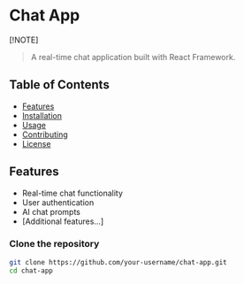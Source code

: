 # Chat App

[!NOTE] 
> A real-time chat application built with React Framework.

## Table of Contents

- [Features](#features)
- [Installation](#installation)
- [Usage](#usage)
- [Contributing](#contributing)
- [License](#license)

## Features

- Real-time chat functionality
- User authentication
- AI chat prompts
- [Additional features...]

### Clone the repository

```bash
git clone https://github.com/your-username/chat-app.git
cd chat-app
